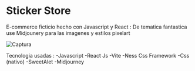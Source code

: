 # Sticker Store 

E-commerce ficticio hecho con Javascript y React : 
De tematica fantastica use Midjounery para las imagenes y estilos pixelart 

![Captura](https://github.com/EmanuelIniguez/stickerstore.github.io/assets/84642858/41b19040-5a33-45f3-8ade-5bbd63d46091) 

Tecnologia usadas : 
-Javascript
-React Js 
-Vite 
-Ness Css Framework 
-Css (nativo)
-SweetAlet 
-Midjourney
